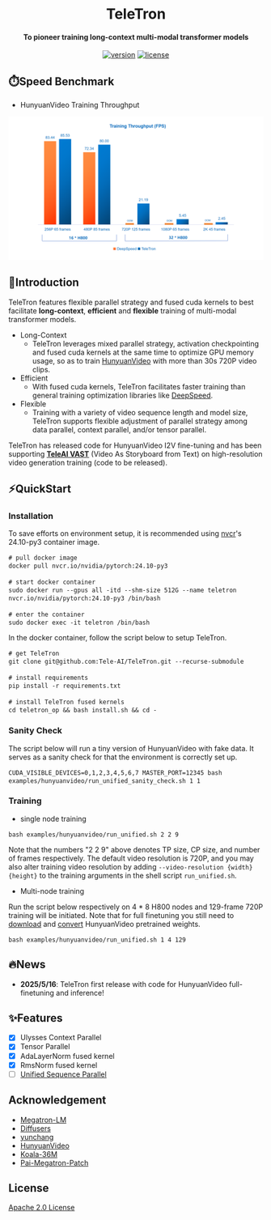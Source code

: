 <div align="center">


TeleTron
===========================

<h4>To pioneer training long-context multi-modal transformer models</h4>

[![version](https://img.shields.io/badge/release-0.1.0-green)](./setup.py)
[![license](https://img.shields.io/badge/license-Apache2.0-blue)](./LICENSE)

<div align="left">

## ⏱️Speed Benchmark 

- HunyuanVideo Training Throughput

![image-20250516015939057](assets/efficiency.png)

## 📖Introduction

TeleTron features flexible parallel strategy and fused cuda kernels to best facilitate **long-context**, **efficient** and **flexible** training of multi-modal transformer models.

* Long-Context
  * TeleTron leverages mixed parallel strategy, activation checkpointing and fused cuda kernels at the same time to optimize GPU memory usage, so as to train [HunyuanVideo](https://github.com/Tencent/HunyuanVideo) with more than 30s 720P video clips.
* Efficient
  * With fused cuda kernels, TeleTron facilitates faster training than general training optimization libraries like [DeepSpeed](https://github.com/deepspeedai/DeepSpeed).
* Flexible
  * Training with a variety of video sequence length and model size, TeleTron supports flexible adjustment of parallel strategy among data parallel, context parallel, and/or tensor parallel.

TeleTron has released code for HunyuanVideo I2V fine-tuning and has been supporting **[TeleAI VAST](https://arxiv.org/abs/2412.16677v1)** (Video As Storyboard from Text) on high-resolution video generation training (code to be released). 

## ⚡️QuickStart

### Installation

To save efforts on environment setup, it is recommended using [nvcr](https://catalog.ngc.nvidia.com/orgs/nvidia/containers/pytorch/tags)'s 24.10-py3 container image. 

```
# pull docker image
docker pull nvcr.io/nvidia/pytorch:24.10-py3

# start docker container
sudo docker run --gpus all -itd --shm-size 512G --name teletron  nvcr.io/nvidia/pytorch:24.10-py3 /bin/bash

# enter the container
sudo docker exec -it teletron /bin/bash
```

In the docker container, follow the script below to setup TeleTron.

```
# get TeleTron
git clone git@github.com:Tele-AI/TeleTron.git --recurse-submodule

# install requirements
pip install -r requirements.txt

# install TeleTron fused kernels 
cd teletron_op && bash install.sh && cd -
```

### Sanity Check

The script below will run a tiny version of HunyuanVideo with fake data. It serves as a sanity check for that the environment is correctly set up.

```
CUDA_VISIBLE_DEVICES=0,1,2,3,4,5,6,7 MASTER_PORT=12345 bash examples/hunyuanvideo/run_unified_sanity_check.sh 1 1
```

### Training

* single node training

```
bash examples/hunyuanvideo/run_unified.sh 2 2 9
```

Note that the numbers "2 2 9" above denotes TP size, CP size, and number of frames respectively.  The default video resolution is 720P, and you may also alter training video resolution by adding `--video-resolution {width} {height}`  to the training arguments in the shell script `run_unified.sh`. 

* Multi-node training

Run the script below respectively on 4 * 8 H800 nodes and 129-frame 720P training will be initiated. Note that for full finetuning you still need to [download](https://huggingface.co/tencent/HunyuanVideo/tree/main) and [convert](./teletron/convert_ckpt/hunyuan/convert_ckpt.md) HunyuanVideo pretrained weights.

```
bash examples/hunyuanvideo/run_unified.sh 1 4 129
```

## 🔥News

- **2025/5/16**: TeleTron first release with code for HunyuanVideo full-finetuning and inference!

## ✨Features

- [x] Ulysses Context Parallel
- [x] Tensor Parallel 
- [x] AdaLayerNorm fused kernel
- [x] RmsNorm fused kernel
- [ ] [Unified Sequence Parallel](https://arxiv.org/abs/2405.07719) 

## Acknowledgement

* [Megatron-LM](https://github.com/NVIDIA/Megatron-LM)
* [Diffusers](https://github.com/huggingface/diffusers)
* [yunchang](https://github.com/feifeibear/long-context-attention)
* [HunyuanVideo](https://github.com/Tencent/HunyuanVideo)
* [Koala-36M](https://github.com/KwaiVGI/Koala-36M)
* [Pai-Megatron-Patch](https://github.com/alibaba/Pai-Megatron-Patch)

## License

[Apache 2.0 License](./LICENSE)

